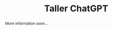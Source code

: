 ---
title: Taller ChatGPT

#event: AI & Biomedicine
#event_url: https://example.org

#location: CEU San Pablo
#address:
#  street: Av. de Montepríncipe
#  city: Boadilla del Monte
#  region: Madrid
#  postcode: '28668'
#  country: Spain

#summary: An example talk using Wowchemy's Markdown slides feature.
abstract: More information soon...

# Talk start and end times.
#   End time can optionally be hidden by prefixing the line with `#`.
#date: '2023-03-10T12:30:00Z'
#date_end: '2030-06-01T15:00:00Z'
#all_day: false

# Schedule page publish date (NOT talk date).
#publishDate: '2017-01-01T00:00:00Z'

authors: []
tags: []

# Is this a featured talk? (true/false)
featured: false

#image:
#  caption: 'Image credit: [**Unsplash**](https://i.guim.co.uk/img/media/509cd5c3d7e66829a6cf90a7ef1f11cb3d06203a/0_78_1760_1056/master/1760.jpg?width=1200&quality=85&auto=format&fit=max&s=ccad67fb8230d8e69c138e57388f3fba)'
#  focal_point: Right

#links:
#  - icon: twitter
#    icon_pack: fab
#    name: Follow
#    url: https://twitter.com/georgecushen
#url_code: ''
#url_pdf: uploads/IABiomedica.pdf
#url_slides: uploads/IABiomedica.pdf
#url_video: ''

# Markdown Slides (optional).
#   Associate this talk with Markdown slides.
#   Simply enter your slide deck's filename without extension.
#   E.g. `slides = "example-slides"` references `content/slides/example-slides.md`.
#   Otherwise, set `slides = ""`.
#slides: example

# Projects (optional).
#   Associate this post with one or more of your projects.
#   Simply enter your project's folder or file name without extension.
#   E.g. `projects = ["internal-project"]` references `content/project/deep-learning/index.md`.
#   Otherwise, set `projects = []`.
projects:
  - FA
---